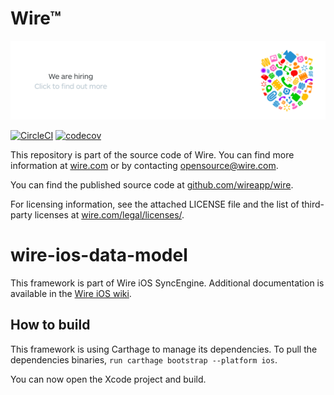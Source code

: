 # Wire™
[![Wire logo](https://github.com/wireapp/wire/blob/master/assets/header-small.png?raw=true)](https://wire.com/jobs/)

[![CircleCI](https://circleci.com/gh/wireapp/wire-ios-data-model.svg?style=shield)](https://circleci.com/gh/wireapp/wire-ios-data-model) [![codecov](https://codecov.io/gh/wireapp/wire-ios-data-model/branch/develop/graph/badge.svg)](https://codecov.io/gh/wireapp/wire-ios-data-model)


This repository is part of the source code of Wire. You can find more information at [wire.com](https://wire.com) or by contacting opensource@wire.com.

You can find the published source code at [github.com/wireapp/wire](https://github.com/wireapp/wire).

For licensing information, see the attached LICENSE file and the list of third-party licenses at [wire.com/legal/licenses/](https://wire.com/legal/licenses/).

# wire-ios-data-model

This framework is part of Wire iOS SyncEngine. Additional documentation is available in the [Wire iOS wiki](https://github.com/wireapp/wire-ios/wiki).

## How to build

This framework is using Carthage to manage its dependencies. To pull the dependencies binaries, `run carthage bootstrap --platform ios`.

You can now open the Xcode project and build.
